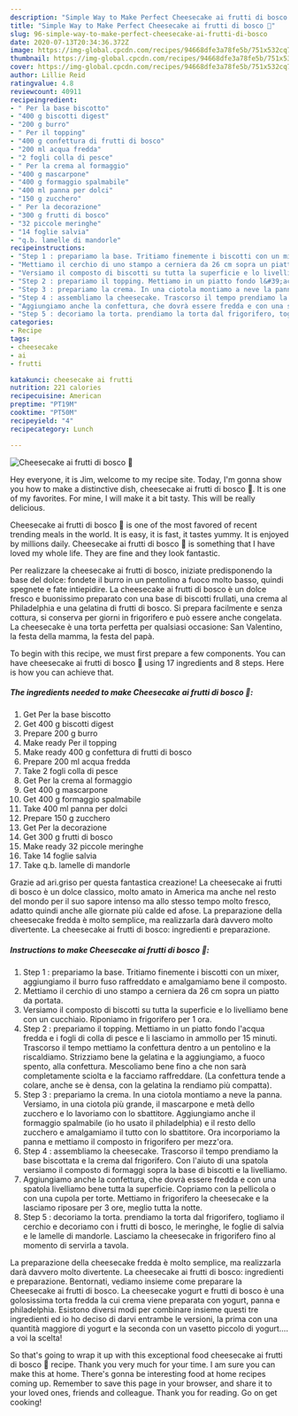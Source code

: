 ```yaml
---
description: "Simple Way to Make Perfect Cheesecake ai frutti di bosco 🌷"
title: "Simple Way to Make Perfect Cheesecake ai frutti di bosco 🌷"
slug: 96-simple-way-to-make-perfect-cheesecake-ai-frutti-di-bosco
date: 2020-07-13T20:34:36.372Z
image: https://img-global.cpcdn.com/recipes/94668dfe3a78fe5b/751x532cq70/cheesecake-ai-frutti-di-bosco-🌷-recipe-main-photo.jpg
thumbnail: https://img-global.cpcdn.com/recipes/94668dfe3a78fe5b/751x532cq70/cheesecake-ai-frutti-di-bosco-🌷-recipe-main-photo.jpg
cover: https://img-global.cpcdn.com/recipes/94668dfe3a78fe5b/751x532cq70/cheesecake-ai-frutti-di-bosco-🌷-recipe-main-photo.jpg
author: Lillie Reid
ratingvalue: 4.8
reviewcount: 40911
recipeingredient:
- " Per la base biscotto"
- "400 g biscotti digest"
- "200 g burro"
- " Per il topping"
- "400 g confettura di frutti di bosco"
- "200 ml acqua fredda"
- "2 fogli colla di pesce"
- " Per la crema al formaggio"
- "400 g mascarpone"
- "400 g formaggio spalmabile"
- "400 ml panna per dolci"
- "150 g zucchero"
- " Per la decorazione"
- "300 g frutti di bosco"
- "32 piccole meringhe"
- "14 foglie salvia"
- "q.b. lamelle di mandorle"
recipeinstructions:
- "Step 1 : prepariamo la base. Tritiamo finemente i biscotti con un mixer, aggiungiamo il burro fuso raffreddato e amalgamiamo bene il composto."
- "Mettiamo il cerchio di uno stampo a cerniera da 26 cm sopra un piatto da portata."
- "Versiamo il composto di biscotti su tutta la superficie e lo livelliamo bene con un cucchiaio. Riponiamo in frigorifero per 1 ora."
- "Step 2 : prepariamo il topping. Mettiamo in un piatto fondo l&#39;acqua fredda e i fogli di colla di pesce e li lasciamo in ammollo per 15 minuti. Trascorso il tempo mettiamo la confettura dentro a un pentolino e la riscaldiamo. Strizziamo bene la gelatina e la aggiungiamo, a fuoco spento, alla confettura. Mescoliamo bene fino a che non sarà completamente sciolta e la facciamo raffreddare. (La confettura tende a colare, anche se è densa, con la gelatina la rendiamo più compatta)."
- "Step 3 : prepariamo la crema. In una ciotola montiamo a neve la panna. Versiamo, in una ciotola più grande, il mascarpone e metà dello zucchero e lo lavoriamo con lo sbattitore. Aggiungiamo anche il formaggio spalmabile (io ho usato il philadelphia) e il resto dello zucchero e amalgamiamo il tutto con lo sbattitore. Ora incorporiamo la panna e mettiamo il composto in frigorifero per mezz&#39;ora."
- "Step 4 : assembliamo la cheesecake. Trascorso il tempo prendiamo la base biscottata e la crema dal frigorifero. Con l&#39;aiuto di una spatola versiamo il composto di formaggi sopra la base di biscotti e la livelliamo."
- "Aggiungiamo anche la confettura, che dovrà essere fredda e con una spatola livelliamo bene tutta la superficie. Copriamo con la pellicola o con una cupola per torte. Mettiamo in frigorifero la cheesecake e la lasciamo riposare per 3 ore, meglio tutta la notte."
- "Step 5 : decoriamo la torta. prendiamo la torta dal frigorifero, togliamo il cerchio e decoriamo con i frutti di bosco, le meringhe, le foglie di salvia e le lamelle di mandorle. Lasciamo la cheesecake in frigorifero fino al momento di servirla a tavola."
categories:
- Recipe
tags:
- cheesecake
- ai
- frutti

katakunci: cheesecake ai frutti 
nutrition: 221 calories
recipecuisine: American
preptime: "PT19M"
cooktime: "PT50M"
recipeyield: "4"
recipecategory: Lunch

---
```



![Cheesecake ai frutti di bosco 🌷](https://img-global.cpcdn.com/recipes/94668dfe3a78fe5b/751x532cq70/cheesecake-ai-frutti-di-bosco-🌷-recipe-main-photo.jpg)

Hey everyone, it is Jim, welcome to my recipe site. Today, I'm gonna show you how to make a distinctive dish, cheesecake ai frutti di bosco 🌷. It is one of my favorites. For mine, I will make it a bit tasty. This will be really delicious.

Cheesecake ai frutti di bosco 🌷 is one of the most favored of recent trending meals in the world. It is easy, it is fast, it tastes yummy. It is enjoyed by millions daily. Cheesecake ai frutti di bosco 🌷 is something that I have loved my whole life. They are fine and they look fantastic.

Per realizzare la cheesecake ai frutti di bosco, iniziate predisponendo la base del dolce: fondete il burro in un pentolino a fuoco molto basso, quindi spegnete e fate intiepidire. La cheesecake ai frutti di bosco è un dolce fresco e buonissimo preparato con una base di biscotti frullati, una crema al Philadelphia e una gelatina di frutti di bosco. Si prepara facilmente e senza cottura, si conserva per giorni in frigorifero e può essere anche congelata. La cheesecake è una torta perfetta per qualsiasi occasione: San Valentino, la festa della mamma, la festa del papà.


To begin with this recipe, we must first prepare a few components. You can have cheesecake ai frutti di bosco 🌷 using 17 ingredients and 8 steps. Here is how you can achieve that.

<!--inarticleads1-->

##### The ingredients needed to make Cheesecake ai frutti di bosco 🌷:

1. Get  Per la base biscotto
1. Get 400 g biscotti digest
1. Prepare 200 g burro
1. Make ready  Per il topping
1. Make ready 400 g confettura di frutti di bosco
1. Prepare 200 ml acqua fredda
1. Take 2 fogli colla di pesce
1. Get  Per la crema al formaggio
1. Get 400 g mascarpone
1. Get 400 g formaggio spalmabile
1. Take 400 ml panna per dolci
1. Prepare 150 g zucchero
1. Get  Per la decorazione
1. Get 300 g frutti di bosco
1. Make ready 32 piccole meringhe
1. Take 14 foglie salvia
1. Take q.b. lamelle di mandorle


Grazie ad ari.griso per questa fantastica creazione! La cheesecake ai frutti di bosco è un dolce classico, molto amato in America ma anche nel resto del mondo per il suo sapore intenso ma allo stesso tempo molto fresco, adatto quindi anche alle giornate più calde ed afose. La preparazione della cheesecake fredda è molto semplice, ma realizzarla darà davvero molto divertente. La cheesecake ai frutti di bosco: ingredienti e preparazione. 

<!--inarticleads2-->

##### Instructions to make Cheesecake ai frutti di bosco 🌷:

1. Step 1 : prepariamo la base. Tritiamo finemente i biscotti con un mixer, aggiungiamo il burro fuso raffreddato e amalgamiamo bene il composto.
1. Mettiamo il cerchio di uno stampo a cerniera da 26 cm sopra un piatto da portata.
1. Versiamo il composto di biscotti su tutta la superficie e lo livelliamo bene con un cucchiaio. Riponiamo in frigorifero per 1 ora.
1. Step 2 : prepariamo il topping. Mettiamo in un piatto fondo l&#39;acqua fredda e i fogli di colla di pesce e li lasciamo in ammollo per 15 minuti. Trascorso il tempo mettiamo la confettura dentro a un pentolino e la riscaldiamo. Strizziamo bene la gelatina e la aggiungiamo, a fuoco spento, alla confettura. Mescoliamo bene fino a che non sarà completamente sciolta e la facciamo raffreddare. (La confettura tende a colare, anche se è densa, con la gelatina la rendiamo più compatta).
1. Step 3 : prepariamo la crema. In una ciotola montiamo a neve la panna. Versiamo, in una ciotola più grande, il mascarpone e metà dello zucchero e lo lavoriamo con lo sbattitore. Aggiungiamo anche il formaggio spalmabile (io ho usato il philadelphia) e il resto dello zucchero e amalgamiamo il tutto con lo sbattitore. Ora incorporiamo la panna e mettiamo il composto in frigorifero per mezz&#39;ora.
1. Step 4 : assembliamo la cheesecake. Trascorso il tempo prendiamo la base biscottata e la crema dal frigorifero. Con l&#39;aiuto di una spatola versiamo il composto di formaggi sopra la base di biscotti e la livelliamo.
1. Aggiungiamo anche la confettura, che dovrà essere fredda e con una spatola livelliamo bene tutta la superficie. Copriamo con la pellicola o con una cupola per torte. Mettiamo in frigorifero la cheesecake e la lasciamo riposare per 3 ore, meglio tutta la notte.
1. Step 5 : decoriamo la torta. prendiamo la torta dal frigorifero, togliamo il cerchio e decoriamo con i frutti di bosco, le meringhe, le foglie di salvia e le lamelle di mandorle. Lasciamo la cheesecake in frigorifero fino al momento di servirla a tavola.


La preparazione della cheesecake fredda è molto semplice, ma realizzarla darà davvero molto divertente. La cheesecake ai frutti di bosco: ingredienti e preparazione. Bentornati, vediamo insieme come preparare la Cheesecake ai frutti di bosco. La cheesecake yogurt e frutti di bosco è una golosissima torta fredda la cui crema viene preparata con yogurt, panna e philadelphia. Esistono diversi modi per combinare insieme questi tre ingredienti ed io ho deciso di darvi entrambe le versioni, la prima con una quantità maggiore di yogurt e la seconda con un vasetto piccolo di yogurt…. a voi la scelta! 

So that's going to wrap it up with this exceptional food cheesecake ai frutti di bosco 🌷 recipe. Thank you very much for your time. I am sure you can make this at home. There's gonna be interesting food at home recipes coming up. Remember to save this page in your browser, and share it to your loved ones, friends and colleague. Thank you for reading. Go on get cooking!
